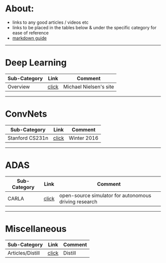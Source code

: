 # About:
 - links to any good articles / videos etc
 - links to be placed in the tables below & under the specific category for ease of reference
 - [markdown guide](https://guides.github.com/features/mastering-markdown/)
---

# Deep Learning
Sub-Category | Link  | Comment
--- | --- |---
Overview|[click](http://neuralnetworksanddeeplearning.com) | Michael Nielsen's site
---

# ConvNets
Sub-Category | Link  | Comment
--- | --- |---
Stanford CS231n|[click](https://www.youtube.com/playlist?list=PLkt2uSq6rBVctENoVBg1TpCC7OQi31AlC)|Winter 2016
---

# ADAS
Sub-Category | Link  | Comment
--- | --- |---
CARLA|[click](http://www.carla.org)| open-source simulator for autonomous driving research
---

# Miscellaneous
Sub-Category | Link  | Comment
--- | --- |---
Articles/Distill|[click](https://distill.pub)| Distill
